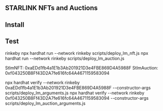 ## STARLINK NFTs and Auctions

## Install

## Test

rinkeby
npx hardhat run --network rinkeby scripts/deploy_lm_nft.js
npx hardhat run --network rinkeby scripts/deploy_lm_auction.js

StlmNFT: 0xaEDd1fb4a1E1b3Ab201921D3e4FBE869D4A5988F
StlmAuction: 0xf043250B8Ff43D2A7fe616fc64A4671159583094

npx hardhat verify --network rinkeby 0xaEDd1fb4a1E1b3Ab201921D3e4FBE869D4A5988F --constructor-args scripts/deploy_lm_arguments.js
npx hardhat verify --network rinkeby 0xf043250B8Ff43D2A7fe616fc64A4671159583094 --constructor-args scripts/deploy_lm_auction_arguments.js